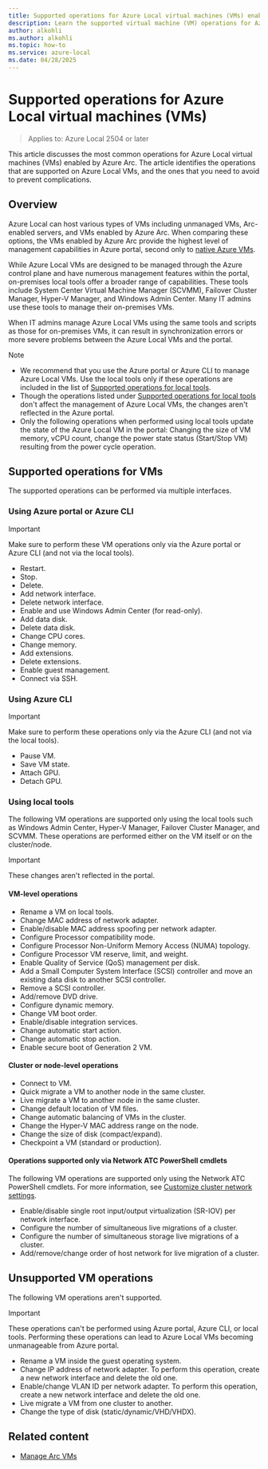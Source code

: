 ```yaml
---
title: Supported operations for Azure Local virtual machines (VMs) enabled by Azure Arc
description: Learn the supported virtual machine (VM) operations for Azure Local VMs enabled by Azure Arc.
author: alkohli
ms.author: alkohli
ms.topic: how-to
ms.service: azure-local
ms.date: 04/28/2025
---
```


# Supported operations for Azure Local virtual machines (VMs) 

> Applies to: Azure Local 2504 or later

This article discusses the most common operations for Azure Local virtual machines (VMs) enabled by Azure Arc. The article identifies the operations that are supported on Azure Local VMs, and the ones that you need to avoid to prevent complications.

## Overview

Azure Local can host various types of VMs including unmanaged VMs, Arc-enabled servers, and VMs enabled by Azure Arc. When comparing these options, the VMs enabled by Azure Arc provide the highest level of management capabilities in Azure portal, second only to [native Azure VMs](/azure/azure-local/concepts/compare-vm-management-capabilities).

While Azure Local VMs are designed to be managed through the Azure control plane and have numerous management features within the portal, on-premises local tools offer a broader range of capabilities. These tools include System Center Virtual Machine Manager (SCVMM), Failover Cluster Manager, Hyper-V Manager, and Windows Admin Center. Many IT admins use these tools to manage their on-premises VMs.

When IT admins manage Azure Local VMs using the same tools and scripts as those for on-premises VMs, it can result in synchronization errors or more severe problems between the Azure Local VMs and the portal.

> [!NOTE]
> - We recommend that you use the Azure portal or Azure CLI to manage Azure Local VMs. Use the local tools only if these operations are included in the list of [Supported operations for local tools](#using-local-tools).
> - Though the operations listed under [Supported operations for local tools](#using-local-tools) don't affect the management of Azure Local VMs, the changes aren't reflected in the Azure portal.
> - Only the following operations when performed using local tools update the state of the Azure Local VM in the portal: Changing the size of VM memory, vCPU count, change the power state status (Start/Stop VM) resulting from the power cycle operation.

## Supported operations for VMs

The supported operations can be performed via multiple interfaces.

### Using Azure portal or Azure CLI

> [!IMPORTANT]
> Make sure to perform these VM operations only via the Azure portal or Azure CLI (and not via the local tools).

- Restart.
- Stop.
- Delete.
- Add network interface.
- Delete network interface.
- Enable and use Windows Admin Center (for read-only).
- Add data disk.
- Delete data disk.
- Change CPU cores.
- Change memory.
- Add extensions.
- Delete extensions.
- Enable guest management.
- Connect via SSH.

### Using Azure CLI

> [!IMPORTANT]
> Make sure to perform these operations only via the Azure CLI (and not via the local tools).

- Pause VM.
- Save VM state.
- Attach GPU.
- Detach GPU.

### Using local tools

The following VM operations are supported only using the local tools such as Windows Admin Center, Hyper-V Manager, Failover Cluster Manager, and SCVMM. These operations are performed either on the VM itself or on the cluster/node. 

> [!IMPORTANT]
> These changes aren't reflected in the portal.

#### VM-level operations

- Rename a VM on local tools.
- Change MAC address of network adapter.
- Enable/disable MAC address spoofing per network adapter.
- Configure Processor compatibility mode.
- Configure Processor Non-Uniform Memory Access (NUMA) topology.
- Configure Processor VM reserve, limit, and weight.
- Enable Quality of Service (QoS) management per disk.
- Add a Small Computer System Interface (SCSI) controller and move an existing data disk to another SCSI controller.
- Remove a SCSI controller.
- Add/remove DVD drive.
- Configure dynamic memory.
- Change VM boot order.
- Enable/disable integration services.
- Change automatic start action.
- Change automatic stop action.
- Enable secure boot of Generation 2 VM.

#### Cluster or node-level operations

- Connect to VM.
- Quick migrate a VM to another node in the same cluster.
- Live migrate a VM to another node in the same cluster.
- Change default location of VM files.
- Change automatic balancing of VMs in the cluster.
- Change the Hyper-V MAC address range on the node.
- Change the size of disk (compact/expand).
- Checkpoint a VM (standard or production).

#### Operations supported only via Network ATC PowerShell cmdlets

The following VM operations are supported only using the Network ATC PowerShell cmdlets. For more information, see [Customize cluster network settings](./manage-network-atc.md#customize-cluster-network-settings).

- Enable/disable single root input/output virtualization (SR-IOV) per network interface.
- Configure the number of simultaneous live migrations of a cluster.
- Configure the number of simultaneous storage live migrations of a cluster.
- Add/remove/change order of host network for live migration of a cluster.

## Unsupported VM operations

The following VM operations aren't supported.

> [!IMPORTANT]
> These operations can't be performed using Azure portal, Azure CLI, or local tools. Performing these operations can lead to Azure Local VMs becoming unmanageable from Azure portal.

- Rename a VM inside the guest operating system.
- Change IP address of network adapter. To perform this operation, create a new network interface and delete the old one.
- Enable/change VLAN ID per network adapter. To perform this operation, create a new network interface and delete the old one.
- Live migrate a VM from one cluster to another.
- Change the type of disk (static/dynamic/VHD/VHDX).



## Related content

- [Manage Arc VMs](manage-arc-virtual-machines.md)

